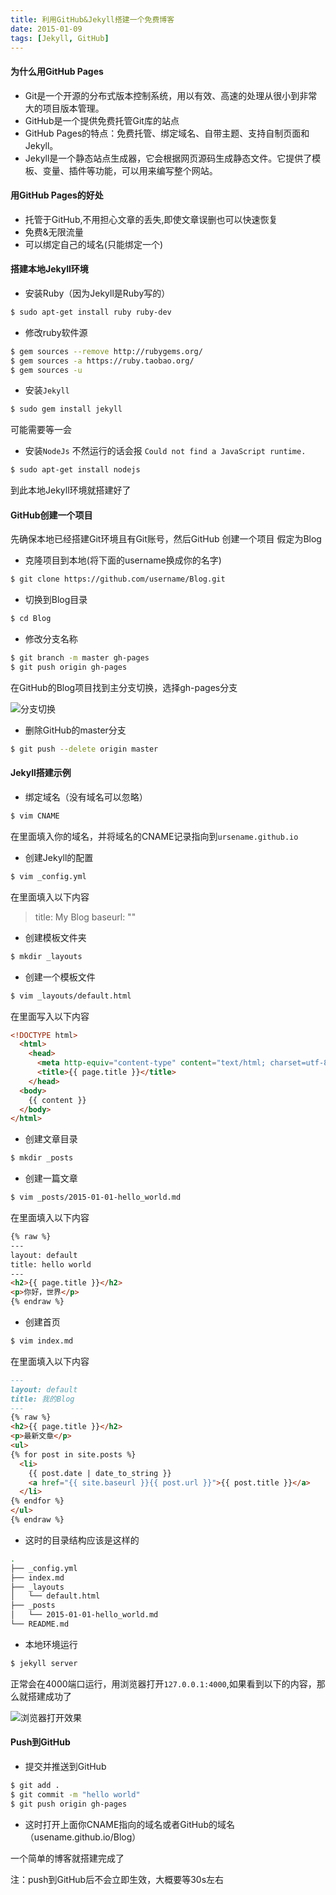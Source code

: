 ```yaml
---
title: 利用GitHub&Jekyll搭建一个免费博客
date: 2015-01-09
tags: [Jekyll, GitHub]
---
```


#### **为什么用GitHub Pages**

* Git是一个开源的分布式版本控制系统，用以有效、高速的处理从很小到非常大的项目版本管理。
* GitHub是一个提供免费托管Git库的站点
* GitHub Pages的特点：免费托管、绑定域名、自带主题、支持自制页面和Jekyll。
* Jekyll是一个静态站点生成器，它会根据网页源码生成静态文件。它提供了模板、变量、插件等功能，可以用来编写整个网站。

#### **用GitHub Pages的好处**

* 托管于GitHub,不用担心文章的丢失,即使文章误删也可以快速恢复
* 免费&无限流量
* 可以绑定自己的域名(只能绑定一个)

<!-- more -->

#### **搭建本地Jekyll环境**

* 安装Ruby（因为Jekyll是Ruby写的）

```bash
$ sudo apt-get install ruby ruby-dev
```

* 修改ruby软件源

```bash
$ gem sources --remove http://rubygems.org/
$ gem sources -a https://ruby.taobao.org/
$ gem sources -u
```

* 安装`Jekyll`

```bash
$ sudo gem install jekyll
```
可能需要等一会

* 安装`NodeJs` 不然运行的话会报 `Could not find a JavaScript runtime.`

```bash
$ sudo apt-get install nodejs
```

到此本地Jekyll环境就搭建好了

#### **GitHub创建一个项目**

先确保本地已经搭建Git环境且有Git账号，然后GitHub 创建一个项目 假定为Blog

* 克隆项目到本地(将下面的username换成你的名字)

```bash
$ git clone https://github.com/username/Blog.git
```

* 切换到Blog目录

```bash
$ cd Blog
```

* 修改分支名称

```bash
$ git branch -m master gh-pages
$ git push origin gh-pages
```

在GitHub的Blog项目找到主分支切换，选择gh-pages分支

![分支切换](/uploads/jekyll-blog/gh-pages.png)

* 删除GitHub的master分支

```bash
$ git push --delete origin master
```

#### **Jekyll搭建示例**

* 绑定域名（没有域名可以忽略）

```bash
$ vim CNAME
```

在里面填入你的域名，并将域名的CNAME记录指向到`ursename.github.io`

* 创建Jekyll的配置

```bash
$ vim _config.yml
```

在里面填入以下内容

> title: My Blog
> baseurl: ""

* 创建模板文件夹

```bash
$ mkdir _layouts
```

* 创建一个模板文件

```bash
$ vim _layouts/default.html
```

在里面写入以下内容

```html
<!DOCTYPE html>
  <html>
    <head>
      <meta http-equiv="content-type" content="text/html; charset=utf-8" />
      <title>{{ page.title }}</title>
    </head>
  <body>
    {{ content }}
  </body>
</html>
```

* 创建文章目录

```bash
$ mkdir _posts
```

* 创建一篇文章

```bash
$ vim _posts/2015-01-01-hello_world.md
```

在里面填入以下内容

```markdown
{% raw %}
---
layout: default
title: hello world
---
<h2>{{ page.title }}</h2>
<p>你好，世界</p>
{% endraw %}
```

* 创建首页

```bash
$ vim index.md
```

在里面填入以下内容

```markdown
---
layout: default
title: 我的Blog
---
{% raw %}
<h2>{{ page.title }}</h2>
<p>最新文章</p>
<ul>
{% for post in site.posts %}
  <li>
    {{ post.date | date_to_string }}
    <a href="{{ site.baseurl }}{{ post.url }}">{{ post.title }}</a>
  </li>
{% endfor %}
</ul>
{% endraw %}
```

* 这时的目录结构应该是这样的

```bash
.
├── _config.yml
├── index.md
├── _layouts
│   └── default.html
├── _posts
│   └── 2015-01-01-hello_world.md
└── README.md
```

* 本地环境运行

```bash
$ jekyll server
```

正常会在4000端口运行，用浏览器打开`127.0.0.1:4000`,如果看到以下的内容，那么就搭建成功了

![浏览器打开效果](/uploads/jekyll-blog/my_blog.png)

#### **Push到GitHub**

* 提交并推送到GitHub

```bash
$ git add .
$ git commit -m "hello world"
$ git push origin gh-pages
```

* 这时打开上面你CNAME指向的域名或者GitHub的域名（usename.github.io/Blog）

一个简单的博客就搭建完成了

注：push到GitHub后不会立即生效，大概要等30s左右